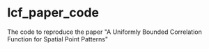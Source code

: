 # lcf_paper_code
The code to reproduce the paper "A Uniformly Bounded Correlation Function for Spatial Point Patterns"
